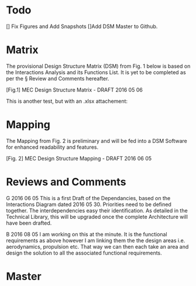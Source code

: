 # Todo
[] Fix Figures and Add Snapshots
[]Add DSM Master to Github.

# Matrix
The provisional Design Structure Matrix (DSM) from Fig. 1 below is based on the Interactions Analysis and its Functions List.
It is yet to be completed as per the § Review and Comments hereafter.


[Fig.1] MEC Design Structure Matrix - DRAFT 2016 05 06

This is another test, but with an .xlsx attachement:


# Mapping
The Mapping from Fig. 2 is preliminary and will be fed into a DSM Software for enhanced readability and features.


[Fig. 2] MEC Design Structure Mapping - DRAFT 2016 06 05


# Reviews and Comments
G 2016 06 05
This is a first Draft of the Dependancies, based on the Interactions Diagram dated 2016 05 30.
Priorities need to be defined together.
The interdependencies easy their identification. As detailed in the Technical Library, this will be upgraded once the complete Architecture will have been drafted.

B 2016 08 05
I am working on this at the minute. It is the functional requirements as above however I am linking them the the design areas i.e. aerodynamics, propulsion etc. That way we can then each take an area and design the solution to all the associated functional requirements.





# Master
